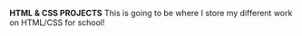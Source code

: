 <b>HTML & CSS PROJECTS</b>
This is going to be where I store my different work on HTML/CSS for school!
